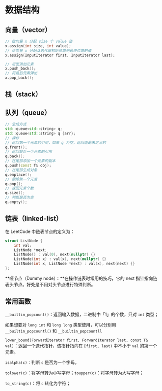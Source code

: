 # 数据结构

## 向量（vector）

```cpp
// 给向量 x 分配 size 个 value 值
x.assign(int size, int value);	
// 给向量 x 分配从迭代器初始位置到最终位置的值
x.assign(InputIterator first, InputIterator last);	

// 后面添加元素
x.push_back();
// 将最后元素弹出
x.pop_back();
```

## 栈（stack）





## 队列（queue）

```c++
// 生成方式
std::queue<std::string> q;
std::queue<std::string> q {arr};
// 操作
// 返回第一个元素的引用，如果 q 为空，返回值是未定义的
q.front();
// 返回最后一个元素的引用
q.back();
// 在尾部添加一个元素的副本
q.push(const T& obj);
// 在尾部生成对象
q.emplace();
// 删除第一个元素
q.pop();
// 返回元素个数
q.size();
// 判断是否为空
q.empty();
```





## 链表（linked-list）

在 LeetCode 中链表节点的定义为：

```c++
struct ListNode {
    int val;
    ListNode *next;
    ListNode() : val(0), next(nullptr) {}
    ListNode(int x) : val(x), next(nullptr) {}
    ListNode(int x, ListNode *next) : val(x), next(next) {}
};
```

**哑节点（Dummy node）：**在操作链表时常用的技巧，它的 next 指针指向链表头节点。好处是不用对头节点进行特殊判断。

## 常用函数

`__builtin_popcount()`：返回输入数据，二进制中「1」的个数，只对 `int` 类型；

如果想要对 `long int` 和 `long long` 类型使用，可以分别用 `__builtin_popcountl()` 和 `__builtin_popcountll`

`lower_bound(ForwardIterator first, ForwardIterator last, const T& val)`：返回一个迭代指针，该指针指向在 `[first, last)` 中不小于 `val` 的第一个元素。

`isalpha(c)`：判断 `c` 是否为一个字母。

`tolower(c)`：将字母转为小写字母；`toupper(c)`：将字母转为大写字母；

`to_string(c)`：将 `c` 转化为字符；
